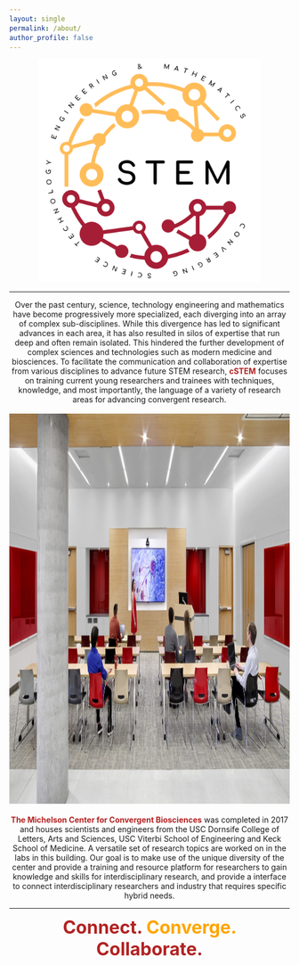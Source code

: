```yaml
---
layout: single
permalink: /about/
author_profile: false
---
```


<center>
<img src="/images/cSTEM.png" alt="home_pic" width="400" height="400">
</center>
<hr>

<center>
Over the past century, science, technology engineering and mathematics have become progressively more specialized, each diverging into an array of complex sub-disciplines. While this divergence has led to significant advances in each area, it has also resulted in silos of expertise that run deep and often remain isolated. This hindered the further development of complex sciences and technologies such as modern medicine and biosciences. To facilitate the communication and collaboration of expertise from various disciplines to advance future STEM research, <font color="firebrick"><b>cSTEM</b></font> focuses on training current young researchers and trainees with techniques, knowledge, and most importantly, the language of a variety of research areas for advancing convergent research.
<br>
<br>
<img src="/images/collab.jpeg" alt="home_pic" width="700" height="700">
<br>
<br>
<font color="firebrick"><b>The Michelson Center for Convergent Biosciences</b></font> was completed in 2017 and houses scientists and engineers from the USC Dornsife College of Letters, Arts and Sciences, USC Viterbi School of Engineering and Keck School of Medicine. A versatile set of research topics are worked on in the labs in this building. Our goal is to make use of the unique diversity of the center and provide a training and resource platform for researchers to gain knowledge and skills for interdisciplinary research, and provide a interface to connect interdisciplinary researchers and industry that requires specific hybrid needs.
<hr>

<font size="+3"><b><font color="firebrick">Connect.</font> <font color="orange">Converge.</font> <font color="firebrick">Collaborate.</font></b>

</center>
